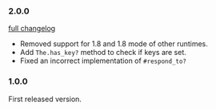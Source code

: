 ### 2.0.0

[full changelog](https://github.com/Mange/cucumber-the/compare/v1.0.0...v2.0.0)

* Removed support for 1.8 and 1.8 mode of other runtimes.
* Add `The.has_key?` method to check if keys are set.
* Fixed an incorrect implementation of `#respond_to?`

### 1.0.0

First released version.
